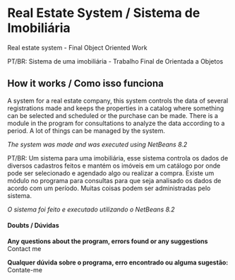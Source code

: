 # Real Estate System / Sistema de Imobiliária
Real estate system - Final Object Oriented Work

PT/BR: Sistema de uma imobiliária - Trabalho Final de Orientada a Objetos

## How it works / Como isso funciona

A system for a real estate company, this system controls the data of several registrations made and keeps the properties in a catalog where something can be selected and scheduled or the purchase can be made.
There is a module in the program for consultations to analyze the data according to a period.
A lot of things can be managed by the system.

_The system was made and was executed using NetBeans 8.2_

PT/BR: Um sistema para uma imobiliária, esse sistema controla os dados de diversos cadastros feitos e mantém os imóveis em um catálogo por onde pode ser selecionado e agendado algo ou realizar a compra.
Existe um módulo no programa para consultas para que seja analisado os dados de acordo com um período.
Muitas coisas podem ser administradas pelo sistema.

_O sistema foi feito e executado utilizando o NetBeans 8.2_

#### Doubts / Dúvidas

**Any questions about the program, errors found or any suggestions**
Contact me

**Qualquer dúvida sobre o programa, erro encontrado ou alguma sugestão:**
Contate-me
